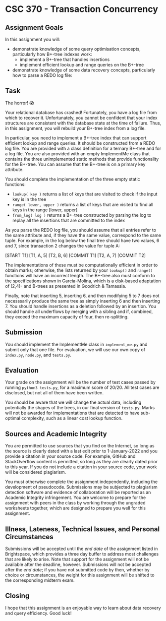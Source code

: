 # CSC 370 - Transaction Concurrency

## Assignment Goals

In this assignment you will:

  * demonstrate knowledge of some query optimisation concepts, particularly how B+-tree indexes work:
    + implement a B+-tree that handles insertions
    + implement efficient lookup and range queries on the B+-tree 
  * demonstrate knowledge of some data recovery concepts, particularly how to parse a REDO log file:

## Task

The horror! 😱

Your relational database has crashed! Fortunately, you have a log file from which to recover it. Unfortunately, you cannot be confident that your index structures are consistent with the database state at the time of failure. Thus, in this assignment, you will rebuild your B+-tree index from a log file.

In particular, you need to implement a B+-tree index that can support efficient lookup and range queries. It should be constructed from a REDO log file. You are provided with a class definition for a ternary B+-tree and for a log file. You are also provided with an empty ImplementMe class that contains the three unimplemented static methods that provide functionality for the B+-tree. You can assume that the B+-tree is on a primary key attribute.

You should complete the implementation of the three empty static functions:
  * `lookup( key )` returns a list of keys that are visited to check if the input key is in the tree
  * `range( lower, upper )` returns a list of keys that are visited to find all keys in the range [lower, upper]
  * `from_log( log )` returns a B+-tree constructed by parsing the log to replay all the insertions that are committed to the index

As you parse the REDO log file, you should assume that all entries refer to the same attribute and, if they have the same value, correspond to the same tuple. For example, in the log below the final tree should have two values, 6 and 7, since transaction 2 changes the value for tuple A:

[START T1]
[T1, A, 5]
[T2, B, 6]
[COMMIT T1]
[T2, A, 7]
[COMMIT T2]

The implementations of these must be computationally efficient in order to obtain marks; otherwise, the lists returned by your `lookup()` and `range()` functions will have an incorrect length. The B+-tree also must conform to the specifications shown in Garcia-Molina, which is a disk-based adaptation of (2,4)- and B-trees as presented in Goodrich & Tamassia.

Finally, note that inserting 5, inserting 6, and then modifying 5 to 7 does not necesssarily produce the same tree as simply inserting 6 and then inserting 7. You should handle insertions as a deletion followed by an insertion. You should handle all underflows by merging with a sibling and if, combined, they exceed the maximum capacity of four, then re-splitting.


## Submission

You should implement the ImplementMe class in `implement_me.py` and submit only that one file. For evaluation, we will use our own copy of `index.py`, `node.py`, and `tests.py`. 

## Evaluation

Your grade on the assignment will be the number of test cases passed by running `python3 tests.py`, for a maximum score of 20/20. All test cases are disclosed, but not all of them have been written.

You should be aware that we will change the actual data, including potentially the shapes of the trees, in our final version of `tests.py`. Marks will not be awarded for implementations that are detected to have sub-optimal complexity, such as a linear cost lookup function. 

## Sources and Academic Integrity

You are permitted to use sources that you find on the Internet, so long as the source is clearly dated with a last edit prior to 1-January-2022 and you provide a citation in your source code. For example, GitHub and StackOverflow content is permitted, so long as they are clearly dated prior to this year. If you do not include a citation in your source code, your work will be considered plagiarism.

You must otherwise complete the assignment independently, including the development of pseudocode. Submissions may be subjected to plagiarism detection software and evidence of collaboration will be reported as an Academic Integrity infringement. You are welcome to prepare for the assignment with peers in the class by working through the ungraded worksheets together, which are designed to prepare you well for this assignment.

## Illness, Lateness, Technical Issues, and Personal Circumstances

Submissions will be accepted until the _end date_ of the assignment listed in Brightspace, which provides a three day buffer to address most challenges that are likely to arise. Note that support for the assignment will not be available after the deadline, however. Submissions will not be accepted after the _end date_; if you have not submitted code by then, whether by choice or circumstances, the weight for this assignment will be shifted to the corresponding midterm exam.

## Closing

I hope that this assignment is an enjoyable way to learn about data recovery and query efficiency. Good luck!
